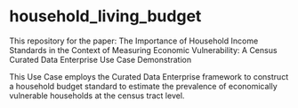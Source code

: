 # household_living_budget
This repository for the paper:  The Importance of Household Income Standards in the Context of Measuring Economic Vulnerability: A Census Curated Data Enterprise Use Case Demonstration

This Use Case employs the Curated Data Enterprise framework to construct a household budget standard to estimate the prevalence of economically vulnerable households at the census tract level.
